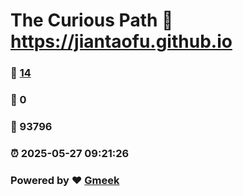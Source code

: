 # The Curious Path :link: https://jiantaofu.github.io 
### :page_facing_up: [14](https://jiantaofu.github.io/tag.html) 
### :speech_balloon: 0 
### :hibiscus: 93796 
### :alarm_clock: 2025-05-27 09:21:26 
### Powered by :heart: [Gmeek](https://github.com/Meekdai/Gmeek)
